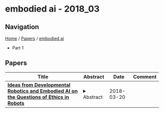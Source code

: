 # embodied ai - 2018_03

## Navigation

[Home](https://lixin97.github.io/arXivRadar) / [Papers](https://lixin97.github.io/arXivRadar/papers) / [embodied ai](https://lixin97.github.io/arXivRadar/papers/embodied_ai)

- Part 1

## Papers

| **Title** | **Abstract** | **Date** | **Comment** |
| --- | --- | --- | --- |
| **[Ideas from Developmental Robotics and Embodied AI on the Questions of Ethics in Robots](http://arxiv.org/abs/1803.07506v1)** | <details><summary>Abstract</summary>Advances in Artificial Intelligence and robotics are currently questioning theethical framework of their applications to deal with potential drifts, as well as the way inwhich these algorithms learn because they will have a strong impact on the behavior ofrobots and the type of robots. interactions with people. We would like to highlight someprinciples and ideas from cognitive neuroscience and development sciences based on theimportance of the body for intelligence, contrary to the theory of the all-brain or all-algorithm, to represent the world and interacting with others, and their current applicationsin embodied AI and developmental robotics to propose models of architectures andmechanisms for agency, representation of the body, recognition of the intention of others,predictive coding, active inference, the role of feedback and error, imitation, artificialcuriosity and contextual learning. We will explain how these are important for the design ofautonomous systems and beyond what they can tell us for the ethics of systems.</details> | 2018-03-20 |  |
